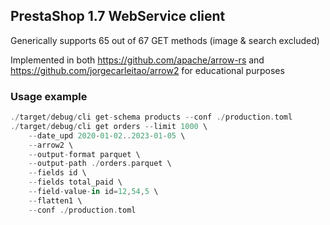 ## PrestaShop 1.7 WebService client

Generically supports 65 out of 67 GET methods (image & search excluded)

Implemented in both https://github.com/apache/arrow-rs and https://github.com/jorgecarleitao/arrow2
for educational purposes

### Usage example
```rust
./target/debug/cli get-schema products --conf ./production.toml
./target/debug/cli get orders --limit 1000 \
    --date_upd 2020-01-02..2023-01-05 \
    --arrow2 \
    --output-format parquet \
    --output-path ./orders.parquet \
    --fields id \
    --fields total_paid \
    --field-value-in id=12,54,5 \
    --flatten1 \
    --conf ./production.toml
```
